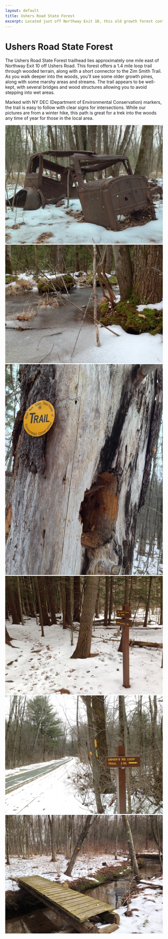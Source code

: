 ```yaml
---
layout: default
title: Ushers Road State Forest 
excerpt: Located just off Northway Exit 10, this old growth forest contains a short loop trail, along with a connection to the Zim Smith Trail.
---
```


<h1>Ushers Road State Forest</h1>

<p>The Ushers Road State Forest trailhead lies approximately one mile east of Northway Exit 10 off Ushers Road. This forest offers a 1.4 mile loop trail through wooded terrain, along with a short connector to the Zim Smith Trail. As you walk deeper into the woods, you'll see some older growth pines, along with some marshy areas and streams. The trail appears to be well-kept, with several bridges and wood structures allowing you to avoid stepping into wet areas.</p>

<p>Marked with NY DEC (Department of Environmental Conservation) markers, the trail is easy to follow with clear signs for intersections. While our pictures are from a winter hike, this path is great for a trek into the woods any time of year for those in the local area.</p>

<div class="fotorama" data-nav="thumbs" data-width="100%"
                     data-ratio="800/600"
                     data-min-width="100%"
                     data-max-width="1000"
                     data-min-height="300"
                     data-max-height="100%" >
<img src="/img/ushers-road-forest/old-car.jpg" alt="Old car along trail"><br />
<img src="/img/ushers-road-forest/icy-pond.jpg" alt="Icy pond"><br />
<img src="/img/ushers-road-forest/trail-marker.jpg" alt="DEC trail marker"><br />
<img src="/img/ushers-road-forest/trail-signs.jpg" alt="Trail intersection"><br />
<img src="/img/ushers-road-forest/zim-smith-intersection.jpg" alt="Zim Smith Trail sign"><br />
<img src="/img/ushers-road-forest/wood-footbridge.jpg" alt="Wooden footbridge over creek"><br />
</div>